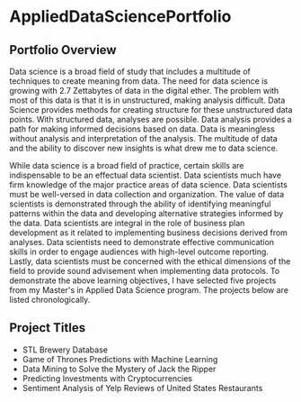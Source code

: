 # AppliedDataSciencePortfolio

## Portfolio Overview

Data science is a broad field of study that includes a multitude of techniques to create meaning from data. The need for data
science is growing with 2.7 Zettabytes of data in the digital ether. The problem with most of this data is that it is in unstructured, making analysis difficult. Data Science provides methods for creating structure for these unstructured data points. With structured data, analyses are possible. Data analysis provides a path for making informed decisions based on data. Data is meaningless without analysis and interpretation of the analysis. The multitude of data and the ability to discover new insights is what drew me to data science.

While data science is a broad field of practice, certain skills are indispensable to be an effectual data scientist. Data
scientists much have firm knowledge of the major practice areas of data science. Data scientists must be well-versed in data collection
and organization. The value of data scientists is demonstrated through the ability of identifying meaningful patterns within the data and
developing alternative strategies informed by the data. Data scientists are integral in the role of business plan development as it
related to implementing business decisions derived from analyses. Data scientists need to demonstrate effective communication skills in
order to engage audiences with high-level outcome reporting. Lastly, data scientists must be concerned with the ethical dimensions of the
field to provide sound advisement when implementing data protocols. To demonstrate the above learning objectives, I have selected five 
projects from my Master's in Applied Data Science program. The projects below are listed chronologically. 


## Project Titles
- STL Brewery Database
- Game of Thrones Predictions with Machine Learning
- Data Mining to Solve the Mystery of Jack the Ripper
- Predicting Investments with Cryptocurrencies
- Sentiment Analysis of Yelp Reviews of United States Restaurants 

